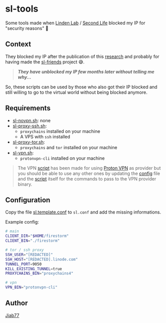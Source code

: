 # sl-tools

Some tools made when [Linden Lab](https://en.wikipedia.org/wiki/Linden_Lab) / [Second Life](https://secondlife.com) blocked my IP for "security reasons" :rofl:

## Context

They blocked my IP after the publication of this [research](https://gist.github.com/Jiab77/6c38f6566d68784f4591b60c0269a8f0) and probably for having made the [sl-friends](https://github.com/Jiab77/sl-friends) project :sweat_smile:.

> __*They have unblocked my IP few months later without telling me why...*__

So, these scripts can be used by those who also got their IP blocked and still willing to go to the virtual world without being blocked anymore.

## Requirements

* [sl-novpn.sh](sl-novpn.sh): none
* [sl-proxy-ssh.sh](sl-proxy-ssh.sh):
  * `proxychains` installed on your machine
  * A VPS with `ssh` installed
* [sl-proxy-tor.sh](sl-proxy-tor.sh):
  * `proxychains` and `tor` installed on your machine
* [sl-vpn.sh](sl-vpn.sh):
  * `protonvpn-cli` installed on your machine

> The VPN [script](sl-vpn.sh) has been made for using [Proton VPN](https://protonvpn.com/) as provider but you should be able to use any other ones by updating the [config](sl.template.conf) file and the [script](sl-vpn.sh) itself for the commands to pass to the VPN provider binary.

## Configuration

Copy the file [sl.template.conf](sl.template.conf) to `sl.conf` and add the missing informations.

Example config:

```bash
# main
CLIENT_DIR="$HOME/firestorm"
CLIENT_BIN="./firestorm"

# tor / ssh proxy
SSH_USER="[REDACTED]"
SSH_HOST="[REDACTED].linode.com"
TUNNEL_PORT=9050
KILL_EXISTING_TUNNEL=true
PROXYCHAINS_BIN="proxychains4"

# vpn
VPN_BIN="protonvpn-cli"
```

## Author

[Jiab77](https://twitter.com/jiab77)
